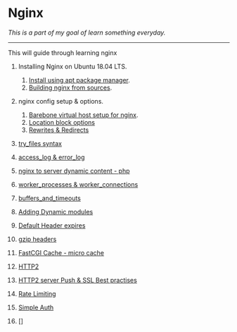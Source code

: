 # Nginx 

_This is a part of my goal of learn something everyday._
- - -

This will guide through learning nginx

1. Installing Nginx on Ubuntu 18.04 LTS.
    1. [Install using apt package manager](chapters/1_1_install_nginx_on_ubnutu_using_package_manager.md).
    2. [Building nginx from sources](chapters/1_2_install_nginx_on_ubuntu_from_source.md).

2. nginx config setup & options.
    1. [Barebone virtual host setup for nginx](chapters/2_1_simple_virtual_host_setup.md).
    2. [Location block options](chapters/2_2_location_block_options.md) 
    3. [Rewrites & Redirects ](chapters/2_3_rewites_and_redirects.md)

3. [try_files syntax](chapters/3_1_try_files_location.md)
4. [access_log & error_log](chapters/4_logging.md)
5. [nginx to server dynamic content - php](chapters/5_php_installation_processing.md)
6. [worker_processes & worker_connections](chapters/6_worker_processes_and_connections.md)
7. [buffers_and_timeouts](chapters/7_buffers_and_timeouts.md)
8. [Adding Dynamic modules](chapters/8_adding_dynamic_modules.md)
9. [Default Header expires](chapters/9_header_expire_defaults.md)
10. [gzip headers](chapters/10_compress_response_gzip.md)
11. [FastCGI Cache - micro cache](chapters/11_fastcgi_cache.md)
12. [HTTP2](chapters/12_http_2.md)
13. [HTTP2 server Push & SSL Best practises](chapters/12_server_push_and_practise_ssl.md)
14. [Rate Limiting](chapters/14_rate_limiting.md)
15. [Simple Auth](chapters/15_simple_auth_restriction.md)
16. []